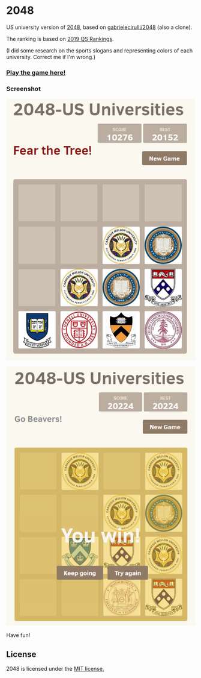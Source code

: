 # 2048
US university version of [2048](https://play.google.com/store/apps/details?id=com.veewo.a1024), based on [gabrielecirulli/2048](https://github.com/gabrielecirulli/2048) (also a clone).

The ranking is based on [2019 QS Rankings](https://www.topuniversities.com/university-rankings/world-university-rankings/2019). 

(I did some research on the sports slogans and representing colors of each university. Correct me if I'm wrong.)

### [Play the game here!](https://alexayuqind.github.io/2048/)


### Screenshot

<p align="center">
  <img src="https://github.com/AlexaYuqinD/AlexaYuqinD.github.io/blob/master/2048/images/shot1.PNG" alt="Screenshot1"/>
</p>

<p align="center">
  <img src="https://github.com/AlexaYuqinD/AlexaYuqinD.github.io/blob/master/2048/images/shot2.PNG" alt="Screenshot2"/>
</p>

Have fun!

## License
2048 is licensed under the [MIT license.](https://github.com/gabrielecirulli/2048/blob/master/LICENSE.txt)

